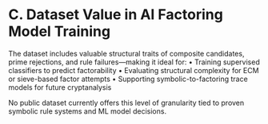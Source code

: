 # C. Dataset Value in AI Factoring Model Training

The dataset includes valuable structural traits of composite candidates, prime rejections, and rule failures—making it ideal for:
• Training supervised classifiers to predict factorability
• Evaluating structural complexity for ECM or sieve-based factor attempts
• Supporting symbolic-to-factoring trace models for future cryptanalysis

No public dataset currently offers this level of granularity tied to proven symbolic rule systems and ML model decisions.

